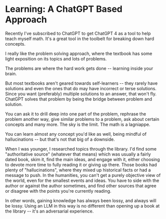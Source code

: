 # Learning: A ChatGPT Based Approach

Recently I've subscribed to ChatGPT to get ChatGPT 4 as a tool to help
teach myself math. It's a great tool in the toolbelt for breaking down
hard concepts.

I really like the problem solving approach, where the textbook has some
light exposition on its topics and lots of problems.

The problems are where the hard work gets done -- learning inside your
brain.

But most textbooks aren't geared towards self-learners -- they rarely
have solutions and even the ones that do may have incorrect or terse
solutions. Since you want (preferably) multiple solutions to an answer,
that won't fly. ChatGPT solves that problem by being the bridge between
problem and solution.

You can ask it to drill deep into one part of the problem, rephrase the
problem another way, give similar problems to a problem, ask about
certain concepts and many more. The sky is the limit. The math is a lagniappe.

You can learn almost any concept you'd like as well, being mindful of
hallucinations -- but that's not that big of a downside.

When I was younger, I researched topics through the library. I'd find
some "authoritative source" (whatever that means) which was usually a
fairly dated book, skim it, find the main ideas, and engage with it,
either choosing to devote more time to fully reading it or giving up
there. Those books had plenty of "hallucinations", where they mixed up
historical facts or had a message to push. In the humanities, you can't
get a purely objective view of the world, even for the smallest events
and ideas. You have to side with the author or against the author
sometimes, and find other sources that agree or disagree with the points
you're currently reading.

In other words, gaining knowledge has always been lossy, and always will
be lossy. Using an LLM in this way is no different than opening up a book
at the library -- it's an adversarial experience.
